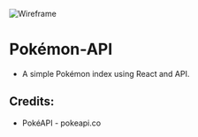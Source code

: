 ![Wireframe](https://i.imgur.com/Br4j7cd.png)

# Pokémon-API

* A simple Pokémon index using React and API.

## Credits:

* PokéAPI - pokeapi.co